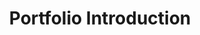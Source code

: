 ---
title: "Portfolio Introduction"
layout: categories
permalink: /categories-grid/
author _profile: true
sidebar _main: true
---